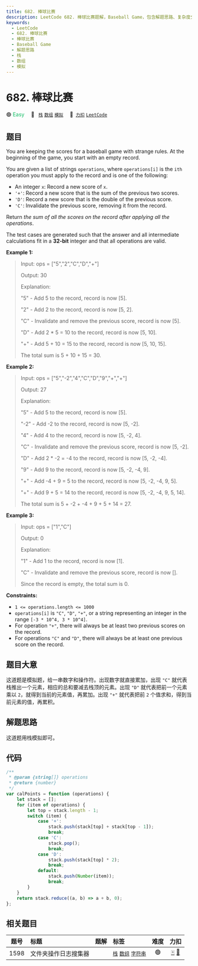 ```yaml
---
title: 682. 棒球比赛
description: LeetCode 682. 棒球比赛题解，Baseball Game，包含解题思路、复杂度分析以及完整的 JavaScript 代码实现。
keywords:
  - LeetCode
  - 682. 棒球比赛
  - 棒球比赛
  - Baseball Game
  - 解题思路
  - 栈
  - 数组
  - 模拟
---
```


# 682. 棒球比赛

🟢 <font color=#15bd66>Easy</font>&emsp; 🔖&ensp; [`栈`](/tag/stack.md) [`数组`](/tag/array.md) [`模拟`](/tag/simulation.md)&emsp; 🔗&ensp;[`力扣`](https://leetcode.cn/problems/baseball-game) [`LeetCode`](https://leetcode.com/problems/baseball-game)

## 题目

You are keeping the scores for a baseball game with strange rules. At the
beginning of the game, you start with an empty record.

You are given a list of strings `operations`, where `operations[i]` is the `ith` operation you must apply to the record and is one of the following:

- An integer `x`: Record a new score of `x`.
- `'+'`: Record a new score that is the sum of the previous two scores.
- `'D'`: Record a new score that is the double of the previous score.
- `'C'`: Invalidate the previous score, removing it from the record.

Return _the sum of all the scores on the record after applying all the operations_.

The test cases are generated such that the answer and all intermediate calculations fit in a **32-bit** integer and that all operations are valid.

**Example 1:**

> Input: ops = ["5","2","C","D","+"]
>
> Output: 30
>
> Explanation:
>
> "5" - Add 5 to the record, record is now [5].
>
> "2" - Add 2 to the record, record is now [5, 2].
>
> "C" - Invalidate and remove the previous score, record is now [5].
>
> "D" - Add 2 \* 5 = 10 to the record, record is now [5, 10].
>
> "+" - Add 5 + 10 = 15 to the record, record is now [5, 10, 15].
>
> The total sum is 5 + 10 + 15 = 30.

**Example 2:**

> Input: ops = ["5","-2","4","C","D","9","+","+"]
>
> Output: 27
>
> Explanation:
>
> "5" - Add 5 to the record, record is now [5].
>
> "-2" - Add -2 to the record, record is now [5, -2].
>
> "4" - Add 4 to the record, record is now [5, -2, 4].
>
> "C" - Invalidate and remove the previous score, record is now [5, -2].
>
> "D" - Add 2 \* -2 = -4 to the record, record is now [5, -2, -4].
>
> "9" - Add 9 to the record, record is now [5, -2, -4, 9].
>
> "+" - Add -4 + 9 = 5 to the record, record is now [5, -2, -4, 9, 5].
>
> "+" - Add 9 + 5 = 14 to the record, record is now [5, -2, -4, 9, 5, 14].
>
> The total sum is 5 + -2 + -4 + 9 + 5 + 14 = 27.

**Example 3:**

> Input: ops = ["1","C"]
>
> Output: 0
>
> Explanation:
>
> "1" - Add 1 to the record, record is now [1].
>
> "C" - Invalidate and remove the previous score, record is now [].
>
> Since the record is empty, the total sum is 0.

**Constraints:**

- `1 <= operations.length <= 1000`
- `operations[i]` is `"C"`, `"D"`, `"+"`, or a string representing an integer in the range `[-3 * 10^4, 3 * 10^4]`.
- For operation `"+"`, there will always be at least two previous scores on the record.
- For operations `"C"` and `"D"`, there will always be at least one previous score on the record.

## 题目大意

这道题是模拟题，给一串数字和操作符。出现数字就直接累加，出现 `"C"` 就代表栈推出一个元素，相应的总和要减去栈顶的元素。出现 `"D"` 就代表把前一个元素乘以 `2`，就得到当前的元素值，再累加。出现 `"+"` 就代表把前 `2` 个值求和，得到当前元素的值，再累积。

## 解题思路

这道题用栈模拟即可。

## 代码

```javascript
/**
 * @param {string[]} operations
 * @return {number}
 */
var calPoints = function (operations) {
	let stack = [];
	for (item of operations) {
		let top = stack.length - 1;
		switch (item) {
			case '+':
				stack.push(stack[top] + stack[top - 1]);
				break;
			case 'C':
				stack.pop();
				break;
			case 'D':
				stack.push(stack[top] * 2);
				break;
			default:
				stack.push(Number(item));
				break;
		}
	}
	return stack.reduce((a, b) => a + b, 0);
};
```

## 相关题目

<!-- prettier-ignore -->
| 题号 | 标题 | 题解 | 标签 | 难度 | 力扣 |
| :------: | :------ | :------: | :------ | :------: | :------: |
| 1598 | 文件夹操作日志搜集器 |  |  [`栈`](/tag/stack.md) [`数组`](/tag/array.md) [`字符串`](/tag/string.md) | 🟢 | [🀄️](https://leetcode.cn/problems/crawler-log-folder) [🔗](https://leetcode.com/problems/crawler-log-folder) |
